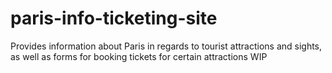 # paris-info-ticketing-site
Provides information about Paris in regards to tourist attractions and sights, as well as forms for booking tickets for certain attractions  WIP
